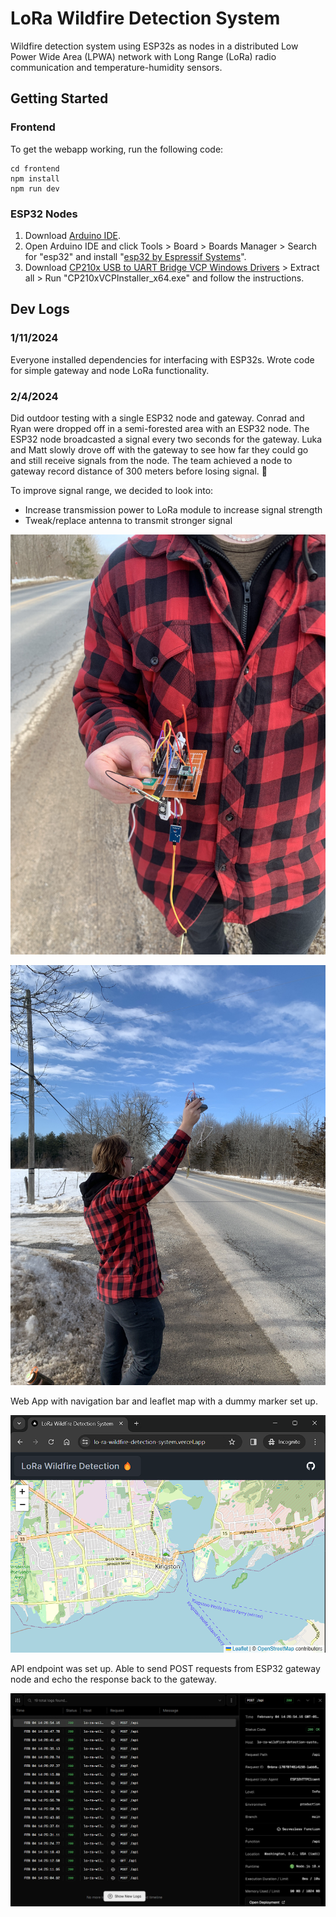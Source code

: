 # LoRa Wildfire Detection System
Wildfire detection system using ESP32s as nodes in a distributed Low Power Wide Area (LPWA) network with Long Range (LoRa) radio communication and temperature-humidity sensors.

## Getting Started

### Frontend
To get the webapp working, run the following code:
```
cd frontend
npm install
npm run dev
```

### ESP32 Nodes
1. Download [Arduino IDE](https://www.arduino.cc/en/software).
2. Open Arduino IDE and click Tools > Board > Boards Manager > Search for "esp32" and install "[esp32 by Espressif Systems](https://github.com/espressif/arduino-esp32)".
3. Download [CP210x USB to UART Bridge VCP Windows Drivers](https://www.silabs.com/documents/public/software/CP210x_Windows_Drivers.zip) > Extract all > Run "CP210xVCPInstaller_x64.exe" and follow the instructions.

## Dev Logs
### 1/11/2024
Everyone installed dependencies for interfacing with ESP32s. Wrote code for simple gateway and node LoRa functionality.

### 2/4/2024

Did outdoor testing with a single ESP32 node and gateway. Conrad and Ryan were dropped off in a semi-forested area with an ESP32 node. The ESP32 node broadcasted a signal every two seconds for the gateway. Luka and Matt slowly drove off with the gateway to see how far they could go and still receive signals from the node. The team achieved a node to gateway record distance of 300 meters before losing signal. 🎉

To improve signal range, we decided to look into:
- Increase transmission power to LoRa module to increase signal strength
- Tweak/replace antenna to transmit stronger signal

![ESP32 Node Close up on 2/4/2024](images/esp32_node_feb4_2024.jpg)

![Ryan holding up node for testing on 2/4/2024](images/testing_node_feb4_2024.jpg)


Web App with navigation bar and leaflet map with a dummy marker set up.

![Web App on 2/4/2024](images/webapp_feb4_2024.png)

API endpoint was set up. Able to send POST requests from ESP32 gateway node and echo the response back to the gateway.

![API Logs on 2/4/2024](images/api_logs_feb4_2024.png)

